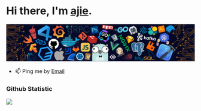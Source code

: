# Hi there, I'm [ajie](https://ajiekusumadhany.com/).

![image](./header_.png)

- 📫 Ping me by [Email](mailto:ajiekusumadhany@gmail.com)

 ### Github Statistic
<p align="left">
<a href="https://github.com/ajiekusumadhany">
  <img height="180em" src="https://github-readme-stats-eight-theta.vercel.app/api?username=ajiekusumadhany&show_icons=true&theme=algolia&include_all_commits=true&count_private=true"/>
</a>
</p>

